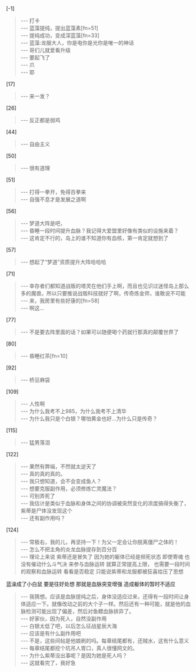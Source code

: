 
[-1] 
>--- 打卡<br>
>--- 蓝藻提纯，提出蓝藻素[fn=51]<br>
>--- 提纯成功，变成深蓝藻[fn=33]<br>
>--- 蓝藻:龙服大人，你是电你是光你是唯一的神话<br>
>--- 哥们儿就爱看升级<br>
>--- 要起飞了<br>
>--- 爪<br>
>--- 耶<br>

[17] 
>--- 来一发？<br>

[26] 
>--- 反正都是弱鸡<br>

[44] 
>--- 自由主义<br>

[50] 
>--- 很有道理<br>

[51] 
>--- 打得一拳开，免得百拳来<br>
>--- 自强不息才是发展之道啊<br>

[56] 
>--- 梦道大阵是吧，<br>
>--- 昏睡一段时间提升血脉？我记得大爱盟里好像有类似的设施来着？<br>
>--- 这肯定不行的，岛上的谁不知道你有血核，第一肯定就想到了<br>

[57] 
>--- 想起了“梦道”资质提升大阵哈哈哈<br>

[71] 
>--- 幸存者们都知道战贩的塔灵在他们手上啊，而且也见识过迷怪岛上那么多的魔兽。所以只要推说战贩科技就好了啊，传奇炼金师，谁敢说不可能<br>
>--- 来，我房里有些好康的[fn=58]<br>
>--- 啊这…<br>

[77] 
>--- 不是要去阵里面的话？如果可以随便喝个药就行那真的颠覆世界了<br>

[80] 
>--- 昏睡红茶[fn=10]<br>

[92] 
>--- 桥豆麻袋<br>

[109] 
>--- 人性啊<br>
>--- 为什么我考不上985，为什么我考不上清华<br>
>--- 为什么我只是个白银？哪怕黄金也好…为什么只是传奇？<br>

[115] 
>--- 猛男落泪<br>

[122] 
>--- 果然有弊端，不然就太逆天了<br>
>--- 真的真的真的。<br>
>--- 我只想知道，会不会变成鱼人？<br>
>--- 想要克服副作用，必须修炼亡灵魔法？<br>
>--- 可别弄死了<br>
>--- 我估计是类似于血脉和身体之间的协调被突然变化的浓度搞得失衡了，紫蒂是尸体没发现这个<br>
>--- 还有副作用吗？<br>

[124] 
>--- 常极右，我的儿，再坚持一下！为父一定会让你脱离僵尸之体的！<br>
>--- 怎么不把主角的炎龙血脉提存到百分百<br>
>--- 理论上来说
紫蒂还是冒失了
因为她的躯体已经是频死状态
即使寄魂    也没有催动什么斗气决
来参与血脉运转
就算正常提高上限，
也需要一段时间的观察和血脉运转
看看是否稳定
只能说紫蒂和龙服都被狂喜给压了思想

蓝澡成了小白鼠
要是往好处想
那就是血脉突变增强
造成躯体的暂时不适应<br>
>--- 我猜想。应该是血脉提纯之后，身体没适应过来，还得有一段时间让身体适应一下。就像改动之前的大个子一样。然后还有一种可能，就是他的血脉检测可能出现了偏差，然后对鱼鳔血脉排异了。<br>
>--- 好家伙，因为死人，自然没副作用<br>
>--- 白银太低了吧，以后怎么征战星辰大海<br>
>--- 应该是有什么副作用吧<br>
>--- 不是，这些间帖是他娘刷的吗。每章结尾都有，还贼水，这有什么意义<br>
>--- 每章结尾都挖个坑吊人胃口，真人很懂网文的。<br>
>--- 为什么紫蒂没出事呢？是因为她是死人吗？<br>
>--- 这就看完了，我好急<br>
